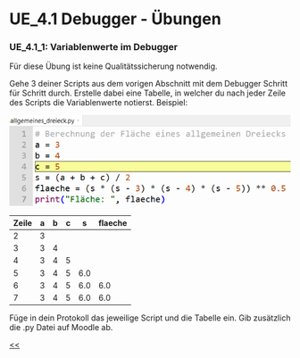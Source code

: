 # UE_4.1 Debugger - Übungen

### UE_4.1_1: Variablenwerte im Debugger

Für diese Übung ist keine Qualitätssicherung notwendig.

Gehe 3 deiner Scripts aus dem vorigen Abschnitt mit dem Debugger 
Schritt für Schritt durch.
Erstelle dabei eine Tabelle, 
in welcher du nach jeder Zeile des Scripts die Variablenwerte notierst.
Beispiel:

![debugging_variablen.png](../img/04.1/debugging_variablen.png) 


| Zeile | a   | b   | c   | s   | flaeche |
|-------|-----|-----|-----|-----|---------|
| 2     | 3   |     |     |     |         |
| 3     | 3   | 4   |     |     |         |
| 4     | 3   | 4   | 5   |     |         |
| 5     | 3   | 4   | 5   | 6.0 |         |
| 6     | 3   | 4   | 5   | 6.0 | 6.0     |
| 7     | 3   | 4   | 5   | 6.0 | 6.0     |


Füge in dein Protokoll das jeweilige Script und die Tabelle ein.
Gib zusätzlich die .py Datei auf Moodle ab.


[<<](../skriptum/04.1_Debugger.md)
